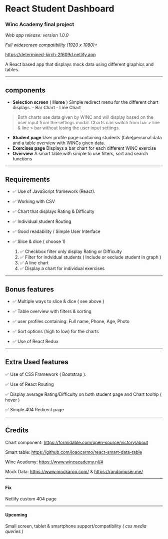# React Student Dashboard

### Winc Academy final project

_Web app release: version 1.0.0_

_Full widescreen compatibility (1920 x 1080)+_

https://determined-kirch-2f609d.netlify.app

A React based app that displays mock data using different graphics and tables.

---

## components

- **Selection screen** ( **Home** )
  Simple redirect menu for the different chart displays. - Bar Chart - Line Chart

> Both charts use data given by WINC and will display based on the user input from the settings modal. Charts can switch from bar > line & line > bar without losing the user input settings.

- **Student page**
  User profile page containing students (fake)personal data and a table overview with WINCs given data.
- **Exercises page**
  Displays a bar chart for each different WINC exercise
- **Overview**
  A smart table with simple to use filters, sort and search functions

---

## Requirements

- :white_check_mark: Use of JavaScript framework (React).

- :white_check_mark: Working with CSV

- :white_check_mark: Chart that displays Rating & Difficulty

- :white_check_mark: Individual student Routing

- :white_check_mark: Good readability / Simple User Interface

- :white_check_mark: Slice & dice ( choose 1)
  1.  :white_check_mark: Checkbox filter only display Rating or Difficulty
  2.  :white_check_mark: Filter for indvidual students ( Include or exclude student in graph )
  3.  :white_check_mark: A line chart
  4.  :white_check_mark: Display a chart for individual exercises

---

## Bonus features

- :white_check_mark: Multiple ways to slice & dice ( see above )

- :white_check_mark: Table overview with filters & sorting

- :white_check_mark: user profiles containing: Full name, Phone, Age, Photo

- :white_check_mark: Sort options (high to low) for the charts

- :white_check_mark: Use of React Redux

---

## Extra Used features

:white_check_mark: Use of CSS Framework ( Bootstrap ).

:white_check_mark: Use of React Routing

:white_check_mark: Display average Rating/Difficulty on both student page and Chart tooltip ( hover )

:white_check_mark: Simple 404 Redirect page

---

## Credits

Chart component: https://formidable.com/open-source/victory/about

Smart table: https://github.com/joaocarmo/react-smart-data-table

Winc Academy: https://www.wincacademy.nl/#

Mock Data: https://www.mockaroo.com/ & https://randomuser.me/

---

#### Fix

Netlify custom 404 page

---

#### Upcoming

Small screen, tablet & smartphone support/compatibility _( css media queries )_
